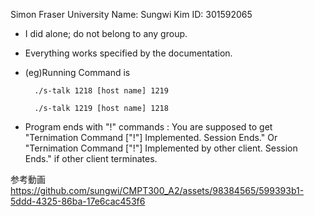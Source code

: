 Simon Fraser University
Name: Sungwi Kim
ID: 301592065

- I did alone; do not belong to any group. 
- Everything works specified by the documentation.
- (eg)Running Command is

        ./s-talk 1218 [host name] 1219

        ./s-talk 1219 [host name] 1218

- Program ends with "!" commands
 : You are supposed to get "Ternimation Command ["!"] Implemented. Session Ends."
   Or
   "Ternimation Command ["!"] Implemented by other client. Session Ends." 
                                                            if other client terminates. 


参考動画
https://github.com/sungwi/CMPT300_A2/assets/98384565/599393b1-5ddd-4325-86ba-17e6cac453f6



